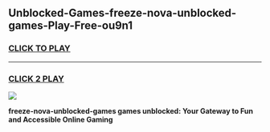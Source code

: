 
## Unblocked-Games-freeze-nova-unblocked-games-Play-Free-ou9n1
<h3>
<a href="https://premium76.site?title=freeze-nova-unblocked-games&ref=09A">CLICK TO PLAY</a></h3>
<hr>

<h3>
<a href="https://premium76.site?title=freeze-nova-unblocked-games&ref=09A">CLICK 2 PLAY</a>
  
</h3>

<a href="https://premium76.site?title=freeze-nova-unblocked-games&ref=09A"><img src="https://clearcache.store/games.png"></a>


**freeze-nova-unblocked-games games unblocked: Your Gateway to Fun and Accessible Online Gaming**
